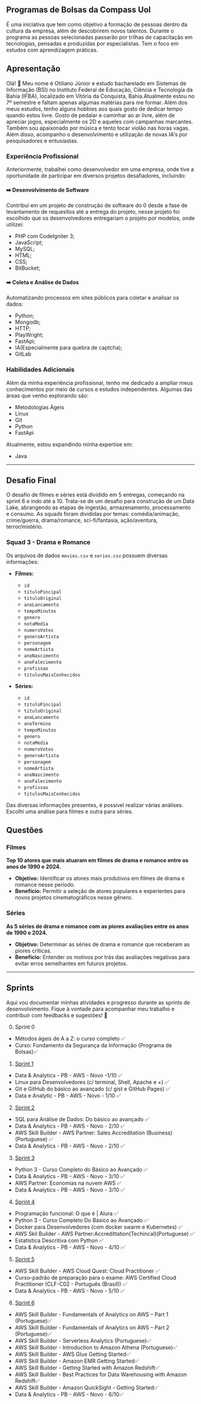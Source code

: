 ## Programas de Bolsas da Compass Uol

 É uma iniciativa que tem como objetivo a formação de pessoas dentro da cultura da empresa, além de descobrirem novos talentos. 
 Durante o programa as pessoas selecionadas passarão por trilhas de capacitação em tecnologias, pensadas e produzidas por especialistas.
 Tem o foco em  estudos com aprendizagem práticas.


## Apresentação

Olá! 👋 Meu nome é Otiliano Júnior e estudo bacharelado em Sistemas de Informação (BSI) no Instituto Federal de Educação, Ciência e Tecnologia da Bahia (IFBA), localizado em Vitória da Conquista, Bahia.Atualmente estou no 7º semestre e faltam apenas algumas matérias para me formar. Além dos meus estudos, tenho alguns hobbies aos quais gosto de dedicar tempo quando estou livre. Gosto de pedalar e caminhar ao ar livre, além de apreciar jogos, especialmente os 2D e aqueles com campanhas marcantes. Também sou apaixonado por música e tento tocar violão nas horas vagas. Além disso, acompanho o desenvolvimento e utilização de novas IA's por pesquisadores e entusiastas.

### Experiência Profissional

Anteriormente, trabalhei como desenvolvedor em uma empresa, onde tive a oportunidade de participar em diversos projetos desafiadores, incluindo:

####  ➡️ Desenvolvimento de Software

Contribuí em um projeto de construção de software do 0 desde a fase de levantamento de requesitos até a entrega do projeto, nesse projeto foi escolhido que os desenvolvedores entregariam o projeto por modelos, onde utilizei:

 - PHP com CodeIgniter 3;
 - JavaScript; 
 - MySQL;
 - HTML;
 - CSS;
 - BitBucket;

#### ➡️ Coleta e Análise de Dados

Automatizando processos em sites públicos para coletar e analisar os dados:

 - Python;
 - Mongodb;
 - HTTP;
 - PlayWright;
 - FastApi;
 - IA(Especialmente para quebra de captcha);
 - GitLab

### Habilidades Adicionais

Além da minha experiência profissional, tenho me dedicado a ampliar meus conhecimentos por meio de cursos e estudos independentes. Algumas das áreas que venho explorando são:

- Metodologias Ágeis
- Linux
- Git
- Python
- FastApi

Atualmente, estou expandindo minha expertise em:

- Java
----
## Desafio Final

O desafio de filmes e séries está dividido em 5 entregas, começando na sprint 6 e indo até a 10. Trata-se de um desafio para construção de um Data Lake, abrangendo as etapas de ingestão, armazenamento, processamento e consumo. As squads foram divididas por temas: comédia/animação, crime/guerra, drama/romance, sci-fi/fantasia, ação/aventura, terror/mistério.

### Squad 3 - Drama e Romance

Os arquivos de dados `movies.csv` e `series.csv` possuem diversas informações:

- **Filmes:**
  - `id`
  - `tituloPincipal`
  - `tituloOriginal`
  - `anoLancamento`
  - `tempoMinutos`
  - `genero`
  - `notaMedia`
  - `numeroVotos`
  - `generoArtista`
  - `personagem`
  - `nomeArtista`
  - `anoNascimento`
  - `anoFalecimento`
  - `profissao`
  - `titulosMaisConhecidos`

- **Séries:**
  - `id`
  - `tituloPincipal`
  - `tituloOriginal`
  - `anoLancamento`
  - `anoTermino`
  - `tempoMinutos`
  - `genero`
  - `notaMedia`
  - `numeroVotos`
  - `generoArtista`
  - `personagem`
  - `nomeArtista`
  - `anoNascimento`
  - `anoFalecimento`
  - `profissao`
  - `titulosMaisConhecidos`

Das diversas informações presentes, é possível realizar várias análises. Escolhi uma análise para filmes e outra para séries.

## Questões

### Filmes
**Top 10 atores que mais atuaram em filmes de drama e romance entre os anos de 1990 e 2024.**

- **Objetivo:** Identificar os atores mais produtivos em filmes de drama e romance nesse período.
- **Benefício:** Permitir a seleção de atores populares e experientes para novos projetos cinematográficos nesse gênero.

### Séries
**As 5 séries de drama e romance com as piores avaliações entre os anos de 1990 e 2024.**

- **Objetivo:** Determinar as séries de drama e romance que receberam as piores críticas.
- **Benefício:** Entender os motivos por trás das avaliações negativas para evitar erros semelhantes em futuros projetos.
----
## Sprints

Aqui vou documentar minhas atividades e progresso durante as sprints de desenvolvimento. Fique à vontade para acompanhar meu trabalho e contribuir com feedbacks e sugestões! 🚀

0. Sprint 0

- Métodos ágeis de A a Z: o curso completo ✅
- Curso: Fundamento da Segurança da Informação (Programa de Bolsas)✅

1. [Sprint 1](sprint-1/README.md)

- Data & Analytics - PB - AWS - Novo -1/10 ✅
- Linux para Desenvolvedores (c/ terminal, Shell, Apache e +) ✅
- Git e GitHub do básico ao avançado (c/ gist e GitHub Pages) ✅
- Data e Analytic - PB - AWS - Novo - 1/10 ✅

2. [Sprint 2](sprint-2/README.md)

- SQL para Análise de Dados: Do básico ao avançado ✅
- Data & Analytics - PB - AWS - Novo - 2/10 ✅
- AWS Skill Builder - AWS Partner: Sales Accreditation (Business) (Portuguese) ✅
- Data & Analytics - PB - AWS - Novo - 2/10 ✅

3. [Sprint 3](sprint-3/README.md)

- Python 3 - Curso Completo do Básico ao Avançado ✅
- Data & Analytics - PB - AWS - Novo - 3/10 ✅
- AWS Partner: Economias na nuvem AWS ✅
- Data & Analytics - PB - AWS - Novo - 3/10 ✅

4. [Sprint 4](sprint-4/README.md)

- Programação funcional: O que é | Alura ✅
- Python 3 - Curso Completo Do Básico ao Avançado ✅
- Docker para Desenvolvedores (com docker swarm e Kubernetes) ✅
- AWS Skil Builder - AWS Partner:Accredittation(Techincal)(Portuguese) ✅
- Estatística Descritiva com Python ✅
- Data & Analytics - PB - AWS - Novo - 4/10 ✅

5. [Sprint 5](sprint-5/README.md)

- AWS Skill Builder - AWS Cloud Quest: Cloud Practitioner ✅
- Curso-padrão de preparação para o exame: AWS Certified Cloud Practitioner (CLF-C02 - Português (Brasil)) ✅
- Data & Analytics - PB - AWS - Novo - 5/10 ✅

6. [Sprint 6](sprint-6/README.md)

- AWS Skill Builder - Fundamentals of Analytics on AWS – Part 1 (Portuguese)✅
- AWS Skill Builder -  Fundamentals of Analytics on AWS – Part 2 (Portuguese)✅
- AWS Skill Builder - Serverless Analytics (Portuguese)✅
- AWS Skill Builder - Introduction to Amazon Athena (Portuguese)✅
- AWS Skill Builder - AWS Glue Getting Started✅
- AWS Skill Builder - Amazon EMR Getting Started✅
- AWS Skill Builder - Getting Started with Amazon Redshift✅
- AWS Skill Builder - Best Practices for Data Warehousing with Amazon Redshift✅
- AWS Skill Builder - Amazon QuickSight - Getting Started✅
- Data & Analytics - PB - AWS - Novo - 6/10✅
